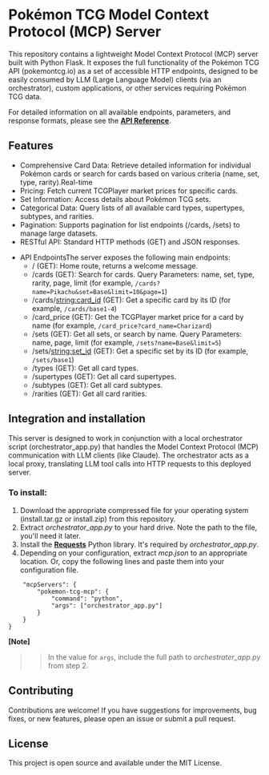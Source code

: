 # Pokémon TCG Model Context Protocol (MCP) Server
This repository contains a lightweight Model Context Protocol (MCP) server built with Python Flask. It exposes the full functionality of the Pokémon TCG API (pokemontcg.io) as a set of accessible HTTP endpoints, designed to be easily consumed by LLM (Large Language Model) clients (via an orchestrator), custom applications, or other services requiring Pokémon TCG data.

For detailed information on all available endpoints, parameters, and response formats, please see the [**API Reference**](https://grzetich.github.io/pokemon-tcg-mcp/).

## Features
* Comprehensive Card Data: Retrieve detailed information for individual Pokémon cards or search for cards based on various criteria (name, set, type, rarity).Real-time 
* Pricing: Fetch current TCGPlayer market prices for specific cards.
* Set Information: Access details about Pokémon TCG sets.
* Categorical Data: Query lists of all available card types, supertypes, subtypes, and rarities.
* Pagination: Supports pagination for list endpoints (/cards, /sets) to manage large datasets.
* RESTful API: Standard HTTP methods (GET) and JSON responses.
<!-- * Lazy SDK Initialization: The pokemontcgsdk is now lazily imported and initialized on the first request, optimizing startup time and resource usage.-->
* API EndpointsThe server exposes the following main endpoints:
  * / (GET): Home route, returns a welcome message.
  * /cards (GET): Search for cards. Query Parameters: name, set, type, rarity, page, limit (for example, `/cards?name=Pikachu&set=Base&limit=10&page=1`)
  * /cards/<string:card_id> (GET): Get a specific card by its ID (for example, `/cards/base1-4`)
  * /card_price (GET): Get the TCGPlayer market price for a card by name (for example, `/card_price?card_name=Charizard`)
  * /sets (GET): Get all sets, or search by name. Query Parameters: name, page, limit (for example, `/sets?name=Base&limit=5`)
  * /sets/<string:set_id> (GET): Get a specific set by its ID (for example, `/sets/base1`)
  * /types (GET): Get all card types.
  * /supertypes (GET): Get all card supertypes.
  * /subtypes (GET): Get all card subtypes.
  * /rarities (GET): Get all card rarities.

## Integration and installation
This server is designed to work in conjunction with a local orchestrator script (orchestrator_app.py) that handles the Model Context Protocol (MCP) communication with LLM clients (like Claude). The orchestrator acts as a local proxy, translating LLM tool calls into HTTP requests to this deployed server.

### To install: 
1. Download the appropriate compressed file for your operating system (install.tar.gz or install.zip) from this repository.
2. Extract *orchestrator_app.py* to your hard drive. Note the path to the file, you'll need it later.
3. Install the [**Requests**](https://pypi.org/project/requests/) Python library. It's required by *orchestrator_app.py*.
4. Depending on your configuration, extract *mcp.json* to an appropriate location. Or, copy the following lines and paste them into your configuration file.

```{
    "mcpServers": {
        "pokemon-tcg-mcp": {
            "command": "python",
            "args": ["orchestrator_app.py"]
        }
    }
}
```

**[Note]**
>>In the value for `args`, include the full path to *orchestrater_app.py* from step 2.

## Contributing
Contributions are welcome! If you have suggestions for improvements, bug fixes, or new features, please open an issue or submit a pull request.

## License
This project is open source and available under the MIT License.